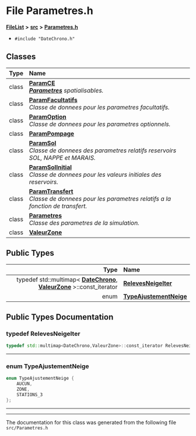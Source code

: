 

# File Parametres.h



[**FileList**](files.md) **>** [**src**](dir_68267d1309a1af8e8297ef4c3efbcdba.md) **>** [**Parametres.h**](Parametres_8h.md)





* `#include "DateChrono.h"`















## Classes

| Type | Name |
| ---: | :--- |
| class | [**ParamCE**](classParamCE.md) <br>[_**Parametres**_](classParametres.md) _spatialisables._ |
| class | [**ParamFacultatifs**](classParamFacultatifs.md) <br>_Classe de donnees pour les parametres facultatifs._  |
| class | [**ParamOption**](classParamOption.md) <br>_Classe de donnees pour les parametres optionnels._  |
| class | [**ParamPompage**](classParamPompage.md) <br> |
| class | [**ParamSol**](classParamSol.md) <br>_Classe de donnees des parametres relatifs reservoirs SOL, NAPPE et MARAIS._  |
| class | [**ParamSolInitial**](classParamSolInitial.md) <br>_Classe de donnees pour les valeurs initiales des reservoirs._  |
| class | [**ParamTransfert**](classParamTransfert.md) <br>_Classe de donnees pour les parametres relatifs a la fonction de transfert._  |
| class | [**Parametres**](classParametres.md) <br>_Classe des parametres de la simulation._  |
| class | [**ValeurZone**](classValeurZone.md) <br> |


## Public Types

| Type | Name |
| ---: | :--- |
| typedef std::multimap&lt; [**DateChrono**](classDateChrono.md), [**ValeurZone**](classValeurZone.md) &gt;::const\_iterator | [**RelevesNeigeIter**](#typedef-relevesneigeiter)  <br> |
| enum  | [**TypeAjustementNeige**](#enum-typeajustementneige)  <br> |
















































## Public Types Documentation




### typedef RelevesNeigeIter 

```C++
typedef std::multimap<DateChrono,ValeurZone>::const_iterator RelevesNeigeIter;
```




<hr>



### enum TypeAjustementNeige 

```C++
enum TypeAjustementNeige {
    AUCUN,
    ZONE,
    STATIONS_3
};
```




<hr>

------------------------------
The documentation for this class was generated from the following file `src/Parametres.h`

